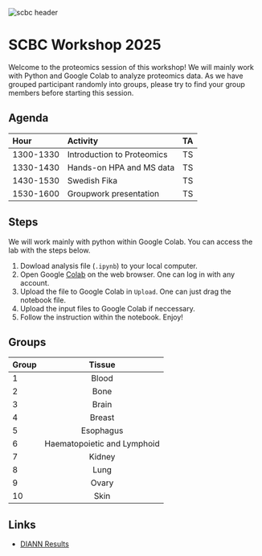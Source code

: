  ![scbc header](https://github.com/user-attachments/assets/146620d4-21f2-4b59-92f5-41490b98d566)

# SCBC Workshop 2025
Welcome to the proteomics session of this workshop! We will mainly work with Python and Google Colab to analyze proteomics data. As we have grouped participant randomly into groups, please try to find your group members before starting this session. 

## Agenda 

|  Hour | Activity | TA |
|:-----|:-----| :--------:| 
|1300-1330|Introduction to Proteomics| TS |
|1330-1430|Hands-on HPA and MS data| TS |
|1430-1530|Swedish Fika| TS |
|1530-1600|Groupwork presentation| TS |

## Steps 
We will work mainly with python within Google Colab. You can access the lab with the steps below.
1. Dowload analysis file (`.ipynb`) to your local computer.
2. Open Google [Colab](https://colab.research.google.com/) on the web browser. One can log in with any account.
3. Upload the file to Google Colab in `Upload`. One can just drag the notebook file. 
4. Upload the input files to Google Colab if neccessary.
5. Follow the instruction within the notebook. Enjoy!

## Groups 

| Group | Tissue | 
|:-----|:--------:|
| 1 | Blood | 
| 2 | Bone | 
| 3 | Brain |
| 4 | Breast |
| 5 | Esophagus |
| 6 | Haematopoietic and Lymphoid |
| 7 | Kidney |
| 8 | Lung |
| 9 | Ovary |
| 10 | Skin |




## Links 

- [DIANN Results](https://drive.google.com/drive/folders/10TvXAPK4PqsF6VVw49S7rVUoJQf16g4D?usp=sharing)
